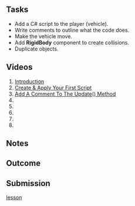 [lesson]: <https://learn.unity.com/tutorial/1-2-move-the-vehicle-with-your-first-line-of-c?courseId=5cf96c41edbc2a2ca6e8810f&projectId=5caccdfbedbc2a3cef0efe63>
[slides]: <>
[template]: <>

## Tasks
* Add a C# script to the player (vehicle).
* Write comments to outline what the code does.
* Make the vehicle move.
* Add **RigidBody** component to create collisions.
* Duplicate objects.

## Videos

1. [Introduction](https://learn.unity.com/tutorial/1-2-move-the-vehicle-with-your-first-line-of-c?courseId=5cf96c41edbc2a2ca6e8810f&projectId=5caccdfbedbc2a3cef0efe63#5d07bc97edbc2a0021d439d4)
2. [Create & Apply Your First Script](https://learn.unity.com/tutorial/1-2-move-the-vehicle-with-your-first-line-of-c?courseId=5cf96c41edbc2a2ca6e8810f&projectId=5caccdfbedbc2a3cef0efe63#5cb7a265edbc2a113a75c208)
3. [Add A Comment To The Update() Method](https://learn.unity.com/tutorial/1-2-move-the-vehicle-with-your-first-line-of-c?courseId=5cf96c41edbc2a2ca6e8810f&projectId=5caccdfbedbc2a3cef0efe63#5cb7a5efedbc2a121be07014)
4. []()
5. []()
6. []()
7. []()
8. []()

## Notes

## Outcome

## Submission

[lesson][]

